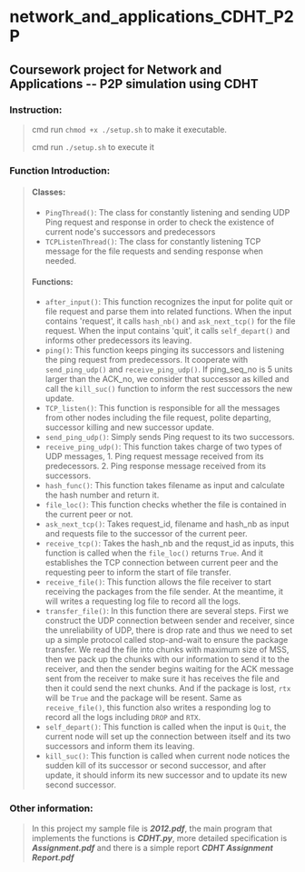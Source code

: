# network_and_applications_CDHT_P2P
## Coursework project for Network and Applications -- P2P simulation using CDHT
### Instruction:
> cmd run `chmod +x ./setup.sh` to make it executable.
>
> cmd run `./setup.sh` to execute it
### Function Introduction:
> #### Classes:
> + `PingThread()`: The class for constantly listening and sending UDP Ping request and response in order to check the existence of current node's successors and predecessors
> + `TCPListenThread()`: The class for constantly listening TCP message for the file requests and sending response when needed.
> #### Functions:
> + `after_input()`: This function recognizes the input for polite quit or file request and parse them into related functions.
>                    When the input contains 'request', it calls `hash_nb()` and `ask_next_tcp()` for the file request.
>                    When the input contains 'quit', it calls `self_depart()` and informs other predecessors its leaving.
> + `ping()`: This function keeps pinging its successors and listening the ping request from predecessors.
>             It cooperate with `send_ping_udp()` and `receive_ping_udp()`.
>             If ping_seq_no is 5 units larger than the ACK_no, we consider that successor as killed and call the `kill_suc()` function to inform the rest successors the new update.
> + `TCP_listen()`: This function is responsible for all the messages from other nodes including the file request, polite departing, successor killing and new successor update.
> + `send_ping_udp()`: Simply sends Ping request to its two successors.
> + `receive_ping_udp()`: This function takes charge of two types of UDP messages, 1. Ping request message received from its predecessors. 2. Ping response message received from its successors.
> + `hash_func()`: This function takes filename as input and calculate the hash number and return it.
> + `file_loc()`: This function checks whether the file is contained in the current peer or not.
> + `ask_next_tcp()`: Takes request_id, filename and hash_nb as input and requests file to the successor of the current peer.
> + `receive_tcp()`: Takes the hash_nb and the requst_id as inputs, this function is called when the `file_loc()` returns `True`. And it establishes the TCP connection between current peer and the requesting peer to inform the start of file transfer.
> + `receive_file()`: This function allows the file receiver to start receiving the packages from the file sender. At the meantime, it will writes a requesting log file to record all the logs.
> + `transfer_file()`: In this function there are several steps. First we construct the UDP connection between sender and receiver, since the unreliability of UDP, there is drop rate and thus we need to set up a simple protocol called stop-and-wait to ensure the package transfer.
>                     We read the file into chunks with maximum size of MSS, then we pack up the chunks with our information to send it to the receiver, and then the sender begins waiting for the ACK message sent from the receiver to make sure it has receives the file and then it could send the next chunks.
>                     And if the package is lost, `rtx` will be `True` and the package will be resent. Same as `receive_file()`, this function also writes a responding log to record all the logs including `DROP` and `RTX`.
> + `self_depart()`: This function is called when the input is `Quit`, the current node will set up the connection between itself and its two successors and inform them its leaving.
> + `kill_suc()`: This function is called when current node notices the sudden kill of its successor or second successor, and after update, it should inform its new successor and to update its new second successor.

### Other information:
> In this project my sample file is ***2012.pdf***, the main program that implements the functions is ***CDHT.py***, more detailed specification is ***Assignment.pdf*** and there is a simple report ***CDHT Assignment Report.pdf***
